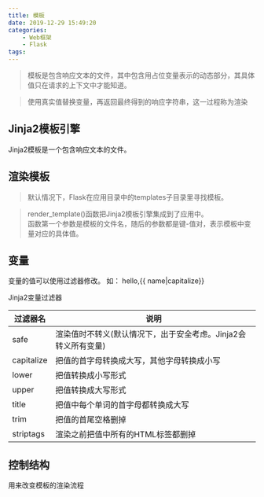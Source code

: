 ```yaml
---
title: 模板
date: 2019-12-29 15:49:20
categories:
	- Web框架
	- Flask
tags:
---
```


> 模板是包含响应文本的文件，其中包含用占位变量表示的动态部分，其具体值只在请求的上下文中才能知道。  

> 使用真实值替换变量，再返回最终得到的响应字符串，这一过程称为渲染

## Jinja2模板引擎
Jinja2模板是一个包含响应文本的文件。

## 渲染模板
> 默认情况下，Flask在应用目录中的templates子目录里寻找模板。  

> render_template()函数把Jinja2模板引擎集成到了应用中。  
> 函数第一个参数是模板的文件名，随后的参数都是键-值对，表示模板中变量对应的具体值。

## 变量
变量的值可以使用过滤器修改。
如： hello,{{ name|capitalize}}

Jinja2变量过滤器

| 过滤器名 | 说明 |
| --- | --- |
| safe | 渲染值时不转义(默认情况下，出于安全考虑。Jinja2会转义所有变量) |
| capitalize | 把值的首字母转换成大写，其他字母转换成小写 |
| lower | 把值转换成小写形式 |
| upper | 把值转换成大写形式 |
| title | 把值中每个单词的首字母都转换成大写 |
| trim | 把值的首尾空格删掉 |
| striptags | 渲染之前把值中所有的HTML标签都删掉 |

## 控制结构
用来改变模板的渲染流程  
